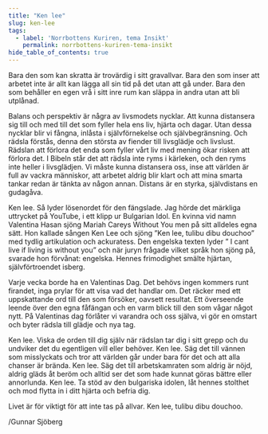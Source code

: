 ```yaml
---
title: "Ken lee"
slug: ken-lee
tags:
  - label: 'Norrbottens Kuriren, tema Insikt'
    permalink: norrbottens-kuriren-tema-insikt
hide_table_of_contents: true
---
```

Bara den som kan skratta är trovärdig i sitt gravallvar. Bara den som inser att arbetet inte är allt kan lägga all sin tid på det utan att gå under. Bara den som behåller en egen vrå i sitt inre rum kan släppa in andra utan att bli utplånad.

<!--truncate-->

Balans och perspektiv är några av livsmodets nycklar. Att kunna distansera sig till och med till det som fyller hela ens liv, hjärta och dagar. Utan dessa nycklar blir vi fångna, inlåsta i självförnekelse och självbegränsning. Och rädsla förstås, denna den största av fiender till livsglädje och livslust. Rädslan att förlora det enda som fyller vårt liv med mening ökar risken att förlora det. I Bibeln står det att rädsla inte ryms i kärleken, och den ryms inte heller i livsglädjen. Vi måste kunna distansera oss, inse att världen är full av vackra människor, att arbetet aldrig blir klart och att mina smarta tankar redan är tänkta av någon annan. Distans är en styrka, självdistans en gudagåva. 

Ken lee. Så lyder lösenordet för den fängslade. Jag hörde det märkliga uttrycket på YouTube, i ett klipp ur Bulgarian Idol. En kvinna vid namn Valentina Hasan sjöng Mariah Careys Without You men på sitt alldeles egna sätt. Hon kallade sången Ken Lee och sjöng ”Ken lee, tulibu dibu douchoo” med tydlig artikulation och ackuratess. Den engelska texten lyder ” I cant live if living is without you” och när juryn frågade vilket språk hon sjöng på, svarade hon förvånat: engelska. Hennes frimodighet smälte hjärtan, självförtroendet isberg. 

Varje vecka borde ha en Valentinas Dag. Det behövs ingen kommers runt firandet, inga prylar för att visa vad det handlar om. Det räcker med ett uppskattande ord till den som försöker, oavsett resultat. Ett överseende leende över den egna fåfängan och en varm blick till den som vågar något nytt. På Valentinas dag förlåter vi varandra och oss själva, vi gör en omstart och byter rädsla till glädje och nya tag.

Ken lee. Viska de orden till dig själv när rädslan tar dig i sitt grepp och du undviker det du egentligen vill eller behöver. Ken lee. Säg det till vännen som misslyckats och tror att världen går under bara för det och att alla chanser är brända. Ken lee. Säg det till arbetskamraten som aldrig är nöjd, aldrig gläds åt beröm och alltid ser det som hade kunnat göras bättre eller annorlunda. Ken lee. Ta stöd av den bulgariska idolen, låt hennes stolthet och mod flytta in i ditt hjärta och befria dig.

Livet är för viktigt för att inte tas på allvar. Ken lee, tulibu dibu douchoo.

/Gunnar Sjöberg
